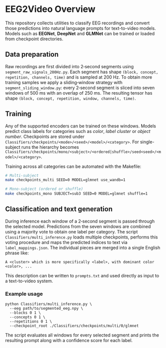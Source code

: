 # EEG2Video Overview

This repository collects utilities to classify EEG recordings and
convert those predictions into natural language prompts for text-to-video models.
Models such as **EEGNet**, **DeepNet** and **GLMNet** can be trained or loaded from
checkpoint directories.

## Data preparation

Raw recordings are first divided into 2‑second segments using
`segment_raw_signals_200Hz.py`.  Each segment has shape `(block, concept,
repetition, channels, time)` and is sampled at 200 Hz.  To obtain more training
samples we apply a sliding‑window strategy with
`segment_sliding_window.py`: every 2‑second segment is sliced into seven
windows of 500 ms with an overlap of 250 ms.
The resulting tensor has shape `(block, concept, repetition, window, channels,
time)`.

## Training

Any of the supported encoders can be trained on these windows.  Models predict
class labels for categories such as *color*, *label cluster* or *object number*.
Checkpoints are stored under `Classifiers/checkpoints/<mode>/<seed>/<model>/<category>`.
For single-subject runs the hierarchy becomes
`Classifiers/checkpoints/mono/<subject>/<ordered|shuffle>/seed<seed>/<model>/<category>`.

Training across all categories can be automated with the Makefile:

```bash
# Multi-subject
make checkpoints_multi SEED=0 MODEL=glmnet use_wandb=1

# Mono-subject (ordered or shuffle)
make checkpoints_mono SUBJECT=sub3 SEED=0 MODEL=glmnet shuffle=1
```

## Classification and text generation

During inference each window of a 2‑second segment is passed through the
selected model.  Predictions from the seven windows are combined using a
majority vote to obtain one label per category.  The script
`Classifiers/multi_inference.py` loads multiple checkpoints, performs this voting
procedure and maps the predicted indices to text via
`label_mappings.json`.  The individual pieces are merged into a single English
phrase like:

```
A <cluster> which is more specifically <label>, with dominant color <color>, ...
```

This description can be written to `prompts.txt` and used directly as input to a
text-to-video system.

### Example usage

```
python Classifiers/multi_inference.py \
  --eeg path/to/segmented_eeg.npy \
  --blocks 0 1 \
  --concepts 0 1 \
  --repetitions 0 1 \
  --checkpoint_root ./Classifiers/checkpoints/multi/0/glmnet
```

The script evaluates all windows for every selected segment and prints the
resulting prompt along with a confidence score for each label.
